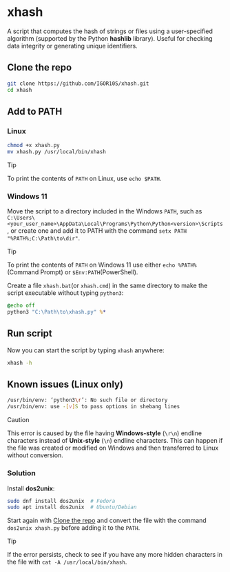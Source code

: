 # xhash

A script that computes the hash of strings or files using a user-specified algorithm (supported by the Python **hashlib** library). Useful for checking data integrity or generating unique identifiers.

## Clone the repo

```bash
git clone https://github.com/IGOR10S/xhash.git
cd xhash
```

## Add to PATH

### Linux

```bash
chmod +x xhash.py
mv xhash.py /usr/local/bin/xhash
```

> [!TIP]
> To print the contents of `PATH` on Linux, use `echo $PATH`.

### Windows 11

Move the script to a directory included in the Windows `PATH`, such as `C:\Users\<your_user_name>\AppData\Local\Programs\Python\Python<version>\Scripts`, or create one and add it to PATH with the command `setx PATH "%PATH%;C:\Path\to\dir"`.

> [!TIP]
> To print the contents of `PATH` on Windows 11 use either `echo %PATH%` (Command Prompt) or `$Env:PATH`(PowerShell).

Create a file `xhash.bat`(or `xhash.cmd`) in the same directory to make the script executable without typing `python3`:

```bat
@echo off
python3 "C:\Path\to\xhash.py" %*
```

## Run script

Now you can start the script by typing `xhash` anywhere:

```bash
xhash -h
```

## Known issues (Linux only)

```bash
/usr/bin/env: ‘python3\r’: No such file or directory
/usr/bin/env: use -[v]S to pass options in shebang lines
```

> [!CAUTION]
> This error is caused by the file having **Windows-style** (`\r\n`) endline characters instead of **Unix-style** (`\n`) endline characters. This can happen if the file was created or modified on Windows and then transferred to Linux without conversion.

### Solution

Install **dos2unix**:

```bash
sudo dnf install dos2unix  # Fedora
sudo apt install dos2unix  # Ubuntu/Debian
```

Start again with [Clone the repo] and convert the file with the command `dos2unix xhash.py` before adding it to the `PATH`.

> [!TIP]
> If the error persists, check to see if you have any more hidden characters in the file with `cat -A /usr/local/bin/xhash`.

<!-- Link -->
[Clone the repo]:https://github.com/IGOR10S/xhash#clone-the-repo
